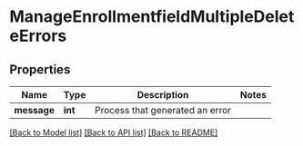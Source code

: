 # ManageEnrollmentfieldMultipleDeleteErrors

## Properties
Name | Type | Description | Notes
------------ | ------------- | ------------- | -------------
**message** | **int** | Process that generated an error | 

[[Back to Model list]](../README.md#documentation-for-models) [[Back to API list]](../README.md#documentation-for-api-endpoints) [[Back to README]](../README.md)


